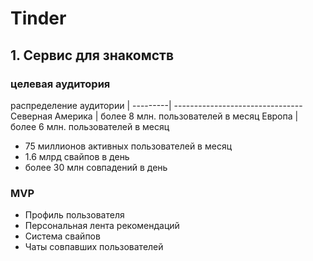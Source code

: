 # Tinder
## 1. Сервис для знакомств

### целевая аудитория 
 распределение аудитории | 
---------| --------------------------------
Северная Америка | более 8 млн. пользователей в месяц
Европа | более 6 млн. пользователей в месяц

* 75 миллионов активных пользователей в месяц
* 1.6 млрд свайпов в день
* более 30 млн совпадений в день
### MVP
* Профиль пользователя
* Персональная лента рекомендаций
* Система свайпов
* Чаты совпавших пользователей
